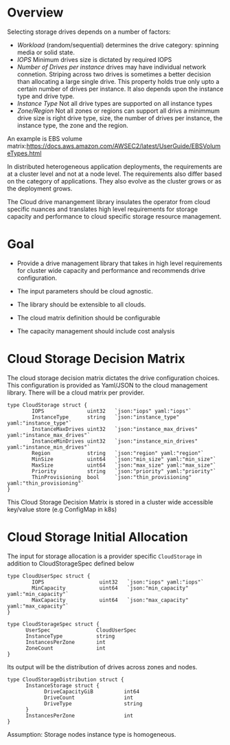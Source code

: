 
# Overview

Selecting storage drives depends on a number of factors:

-  *Workload* (random/sequential) determines the drive category: spinning media or solid state.
-  *IOPS*  Minimum drives size is dictated by required IOPS 
-  *Number of Drives per instance* drives may have individual network connetion. Striping across two drives is sometimes a better decision than allocating a large single drive. This property holds true only upto a certain number of drives per instance. It also depends upon the instance type and drive type.
-  *Instance Type* Not all drive types are supported on all instance types
-  *Zone/Region* Not all zones or regions can support all drivs a minimmum drive size is right drive type, size, the number of drives per instance, the instance type, the zone and the region. 

An example is EBS volume matrix:https://docs.aws.amazon.com/AWSEC2/latest/UserGuide/EBSVolumeTypes.html 

In distributed heterogeneous application deployments, the requirements are at a cluster level and not at a node level. The requirements also differ based on the category of applications. They also evolve as the cluster grows or as the deployment grows.

The Cloud drive manangement library insulates the operator from cloud specific nuances and translates high level requirements for storage capacity and performance to cloud specific storage resource management.


# Goal

- Provide a drive management library that takes in high level requirements for cluster wide capacity and performance and recommends drive configuration.

- The input parameters should be cloud agnostic. 

- The library should be extensible to all clouds.

- The cloud matrix definition should be configurable

- The capacity management should include cost analysis


# Cloud Storage Decision Matrix

The cloud storage decision matrix dictates the drive configuration choices. This configuration is provided as Yaml/JSON to the cloud management library. There will be a cloud matrix per provider.

```
type CloudStorage struct {
        IOPS              uint32   `json:"iops" yaml:"iops"`
        InstanceType      string   `json:"instance_type" yaml:"instance_type"`
        InstanceMaxDrives uint32   `json:"instance_max_drives" yaml:"instance_max_drives"`
        InstanceMinDrives uint32   `json:"instance_min_drives" yaml:"instance_min_drives"`
        Region            string   `json:"region" yaml:"region"`
        MinSize           uint64   `json:"min_size" yaml:"min_size"`
        MaxSize           uint64   `json:"max_size" yaml:"max_size"`
        Priority          string   `json:"priority" yaml:"priority"`
        ThinProvisioning  bool     `json:"thin_provisioning" yaml:"thin_provisioning"`
}
```

This Cloud Storage Decision Matrix is stored in a cluster wide accessible key/value store (e.g ConfigMap in k8s)

# Cloud Storage Initial Allocation

The input for storage allocation is a provider specific `CloudStorage` in addition to CloudStorageSpec defined below

```
type CloudUserSpec struct {
        IOPS                  uint32   `json:"iops" yaml:"iops"`
        MinCapacity           uint64   `json:"min_capacity" yaml:"min_capacity"`
        MaxCapacity           uint64   `json:"max_capacity" yaml:"max_capacity"`
}

type CloudStorageSpec struct {
      UserSpec               CloudUserSpec
      InstanceType           string
      InstancesPerZone       int
      ZoneCount              int
}

```

Its output will be the distribution of drives across zones and nodes.

```
type CloudStorageDistribution struct {
      InstanceStorage struct {
            DriveCapacityGiB          int64
            DriveCount                int   
            DriveType                 string
      }
      InstancesPerZone                int
}

```

Assumption: Storage nodes instance type is homogeneous. 






